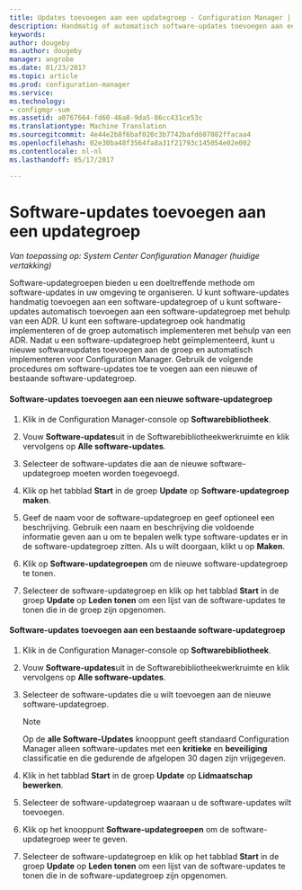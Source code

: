 ```yaml
---
title: Updates toevoegen aan een updategroep - Configuration Manager | Microsoft-documenten
description: Handmatig of automatisch software-updates toevoegen aan een software-updategroep in uw omgeving.
keywords: 
author: dougeby
ms.author: dougeby
manager: angrobe
ms.date: 01/23/2017
ms.topic: article
ms.prod: configuration-manager
ms.service: 
ms.technology:
- configmgr-sum
ms.assetid: a0767664-fd60-46a8-9da5-86cc431ce53c
ms.translationtype: Machine Translation
ms.sourcegitcommit: 4e44e2b8f6baf020c3b7742bafd607082ffacaa4
ms.openlocfilehash: 02e30ba48f3564fa8a31f21793c145054e02e002
ms.contentlocale: nl-nl
ms.lasthandoff: 05/17/2017

---
```


# <a name="add-software-updates-to-an-update-group"></a>Software-updates toevoegen aan een updategroep  

*Van toepassing op: System Center Configuration Manager (huidige vertakking)*

 Software-updategroepen bieden u een doeltreffende methode om software-updates in uw omgeving te organiseren. U kunt software-updates handmatig toevoegen aan een software-updategroep of u kunt software-updates automatisch toevoegen aan een software-updategroep met behulp van een ADR. U kunt een software-updategroep ook handmatig implementeren of de groep automatisch implementeren met behulp van een ADR. Nadat u een software-updategroep hebt geïmplementeerd, kunt u nieuwe softwareupdates toevoegen aan de groep en automatisch implementeren voor Configuration Manager. Gebruik de volgende procedures om software-updates toe te voegen aan een nieuwe of bestaande software-updategroep.  

#### <a name="to-add-software-updates-to-a-new-software-update-group"></a>Software-updates toevoegen aan een nieuwe software-updategroep  

1.  Klik in de Configuration Manager-console op **Softwarebibliotheek**.  

2.  Vouw **Software-updates**uit in de Softwarebibliotheekwerkruimte en klik vervolgens op **Alle software-updates**.  

3.  Selecteer de software-updates die aan de nieuwe software-updategroep moeten worden toegevoegd.  

4.  Klik op het tabblad **Start** in de groep **Update** op **Software-updategroep maken**.  

5.  Geef de naam voor de software-updategroep en geef optioneel een beschrijving. Gebruik een naam en beschrijving die voldoende informatie geven aan u om te bepalen welk type software-updates er in de software-updategroep zitten. Als u wilt doorgaan, klikt u op **Maken**.  

6.  Klik op **Software-updategroepen** om de nieuwe software-updategroep te tonen.  

7.  Selecteer de software-updategroep en klik op het tabblad **Start** in de groep **Update** op **Leden tonen** om een lijst van de software-updates te tonen die in de groep zijn opgenomen.  

#### <a name="to-add-software-updates-to-an-existing-software-update-group"></a>Software-updates toevoegen aan een bestaande software-updategroep  

1.  Klik in de Configuration Manager-console op **Softwarebibliotheek**.  

2.  Vouw **Software-updates**uit in de Softwarebibliotheekwerkruimte en klik vervolgens op **Alle software-updates**.  

3.  Selecteer de software-updates die u wilt toevoegen aan de nieuwe software-updategroep.  

    > [!NOTE]  
    >  Op de **alle Software-Updates** knooppunt geeft standaard Configuration Manager alleen software-updates met een **kritieke** en **beveiliging** classificatie en die gedurende de afgelopen 30 dagen zijn vrijgegeven.  

4.  Klik in het tabblad **Start** in de groep **Update** op **Lidmaatschap bewerken**.  

5.  Selecteer de software-updategroep waaraan u de software-updates wilt toevoegen.  

6.  Klik op het knooppunt **Software-updategroepen** om de software-updategroep weer te geven.  

7.  Selecteer de software-updategroep en klik op het tabblad **Start** in de groep **Update** op **Leden tonen** om een lijst van de software-updates te tonen die in de software-updategroep zijn opgenomen.  


